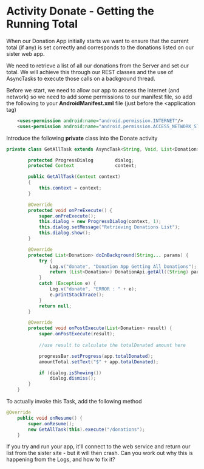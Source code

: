 # Activity Donate - Getting the Running Total

When our Donation App initially starts we want to ensure that the current total (if any) is set correctly and corresponds to the donations listed on our sister web app.

We need to retrieve a list of all our donations from the Server and set our total. We will achieve this through our REST classes and the use of AsyncTasks to execute those calls on a background thread.

Before we start, we need to allow our app to access the internet (and network) so we need to add some permissions to our manifest file, so add the following to your <b>AndroidManifest.xml</b> file (just before the <application tag)  

~~~xml
    <uses-permission android:name="android.permission.INTERNET"/>
    <uses-permission android:name="android.permission.ACCESS_NETWORK_STATE" />
~~~

Introduce the following <b>private</b> class into the Donate activity

~~~java
private class GetAllTask extends AsyncTask<String, Void, List<Donation>> {

        protected ProgressDialog 		dialog;
        protected Context 				context;

        public GetAllTask(Context context)
        {
            this.context = context;
        }

        @Override
        protected void onPreExecute() {
            super.onPreExecute();
            this.dialog = new ProgressDialog(context, 1);
            this.dialog.setMessage("Retrieving Donations List");
            this.dialog.show();
        }

        @Override
        protected List<Donation> doInBackground(String... params) {
            try {
                Log.v("donate", "Donation App Getting All Donations");
                return (List<Donation>) DonationApi.getAll((String) params[0]);
            }
            catch (Exception e) {
                Log.v("donate", "ERROR : " + e);
                e.printStackTrace();
            }
            return null;
        }

        @Override
        protected void onPostExecute(List<Donation> result) {
            super.onPostExecute(result);
            
            //use result to calculate the totalDonated amount here

            progressBar.setProgress(app.totalDonated);
            amountTotal.setText("$" + app.totalDonated);

            if (dialog.isShowing())
                dialog.dismiss();
        }
    }
~~~

To actually invoke this Task, add the following method 

~~~java
@Override
    public void onResume() {
        super.onResume();
        new GetAllTask(this).execute("/donations");
    }
~~~

If you try and run your app, it'll connect to the web service and return our list from the sister site - but it will then crash. Can you work out why this is happening from the Logs, and how to fix it?


